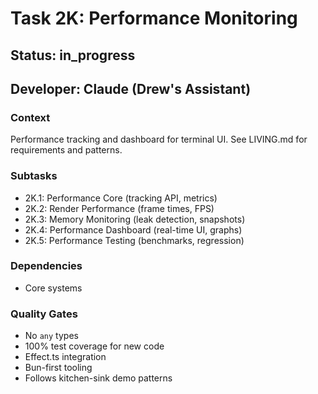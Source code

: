 # Task 2K: Performance Monitoring

## Status: in_progress
## Developer: Claude (Drew's Assistant)

### Context
Performance tracking and dashboard for terminal UI. See LIVING.md for requirements and patterns.

### Subtasks
- 2K.1: Performance Core (tracking API, metrics)
- 2K.2: Render Performance (frame times, FPS)
- 2K.3: Memory Monitoring (leak detection, snapshots)
- 2K.4: Performance Dashboard (real-time UI, graphs)
- 2K.5: Performance Testing (benchmarks, regression)

### Dependencies
- Core systems

### Quality Gates
- No `any` types
- 100% test coverage for new code
- Effect.ts integration
- Bun-first tooling
- Follows kitchen-sink demo patterns 